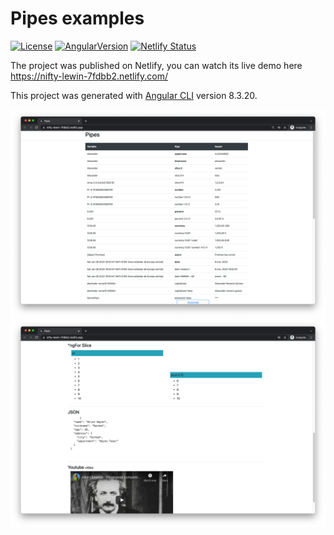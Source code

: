 # Pipes examples

[![License](http://img.shields.io/:license-mit-blue.svg)](https://github.com/lytves/vue-basic-authentication-example/blob/master/LICENSE)
[![AngularVersion](https://img.shields.io/badge/Angular-8.3.21-red)](https://img.shields.io/badge/Angular-8.3.21-red)
[![Netlify Status](https://api.netlify.com/api/v1/badges/333fe3db-3fc2-43bf-9521-9511c0f19bb9/deploy-status)](https://app.netlify.com/sites/nifty-lewin-7fdbb2/deploys)

The project was published on Netlify, you can watch its live demo here https://nifty-lewin-7fdbb2.netlify.com/

This project was generated with [Angular CLI](https://github.com/angular/angular-cli) version 8.3.20.

![](img/1.png)
![](img/2.png)
